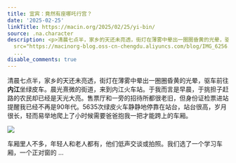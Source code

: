 ```yaml
---
title: 宜宾：竟然有座哪吒行宫？
date: '2025-02-25'
linkTitle: https://macin.org/2025/02/25/yi-bin/
source: .na.character
description: <p>清晨七点半，家乡的天还未亮透，街灯在薄雾中晕出一圈圈昏黄的光晕，驱车前往<strong>内江</strong>坐绿皮车。晨光熹微的街道，来到内江火车站。于我而言是早晨，于挑担子赶路的农民却已经是天光大亮。售票厅和一旁的招待所都很老旧，但身份证检票进站提醒我已经不再是90年代。5635次绿皮火车静静地停靠在站台，站台很高，岁月很长，轻而易举地爬上了小时候需要爸爸抱我一把才能跨上的车厢。</p><p><img
  src="https://macinorg-blog.oss-cn-chengdu.aliyuncs.com/blog/IMG_6256.webp?x-oss-process=style/wechat-mp"></p><p>车厢里人不多，年轻人和老人都有，他们低声交谈或拍照。我们选了一个学习车厢，一个正对窗的
  ...
disable_comments: true
---
```

<p>清晨七点半，家乡的天还未亮透，街灯在薄雾中晕出一圈圈昏黄的光晕，驱车前往<strong>内江</strong>坐绿皮车。晨光熹微的街道，来到内江火车站。于我而言是早晨，于挑担子赶路的农民却已经是天光大亮。售票厅和一旁的招待所都很老旧，但身份证检票进站提醒我已经不再是90年代。5635次绿皮火车静静地停靠在站台，站台很高，岁月很长，轻而易举地爬上了小时候需要爸爸抱我一把才能跨上的车厢。</p><p><img src="https://macinorg-blog.oss-cn-chengdu.aliyuncs.com/blog/IMG_6256.webp?x-oss-process=style/wechat-mp"></p><p>车厢里人不多，年轻人和老人都有，他们低声交谈或拍照。我们选了一个学习车厢，一个正对窗的 ...